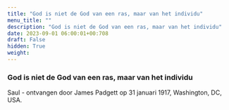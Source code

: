 ```yaml
---
title: "God is niet de God van een ras, maar van het individu"
menu_title: ""
description: "God is niet de God van een ras, maar van het individu"
date: 2023-09-01 06:00:01+00:708
draft: False
hidden: True
weight:
---
```

### God is niet de God van een ras, maar van het individu

Saul - ontvangen door James Padgett op 31 januari 1917, Washington, DC, USA.
